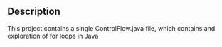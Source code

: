 ## Description

This project contains a single ControlFlow.java file, which contains
and exploration of for loops in Java